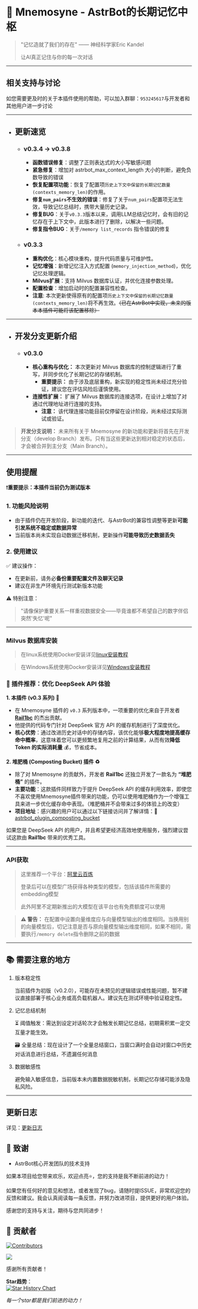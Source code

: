 # 🧠 Mnemosyne - AstrBot的长期记忆中枢

> "记忆造就了我们的存在" —— 神经科学家Eric Kandel
> 
> 让AI真正记住与你的每一次对话

---

## 相关支持与讨论

如您需要更及时的关于本插件使用的帮助，可以加入群聊：`953245617`与开发者和其他用户进一步讨论

---

- ## 更新速览
    - ### v0.3.4 -> v0.3.8
        - **函数错误修复**：调整了正则表达式的大小写敏感问题
        - **紧急修复**：增加对 astrbot_max_context_length 大小的判断，避免负数导致的错误
        - **恢复配置项功能**：恢复了配置项`历史上下文中保留的长期记忆数量 (contexts_memory_len)`的作用。
        - **修复`num_pairs`不生效的错误**：修复了关于`num_pairs`配置项无法生效，导致记忆总结时，携带大量历史记录。
        - **修复BUG**：关于`v0.3.3`版本以来，调用LLM总结记忆时，会有旧的记忆存在于上下文中，此版本进行了删除，以解决一些问题。
        - **修复指令BUG**：关于`/memory list_records` 指令错误的修复        
    - ### v0.3.3
        - **重构优化**：核心模块重构，提升代码质量与可维护性。
        - **记忆增强**：新增记忆注入方式配置 (`memory_injection_method`)，优化记忆处理逻辑。
        - **Milvus扩展**：支持 Milvus 数据库认证，并优化连接参数处理。
        - **配置检查**：增加启动时的配置兼容性检查。
        - **注意**: 本次更新使得原有的配置项`历史上下文中保留的长期记忆数量 (contexts_memory_len)`将不再生效。~~（已在AstrBot中实现，未来的版本本插件可能将该配置移除）~~


---

- ## 开发分支更新介绍
    - ### v0.3.0
        - **核心重构与优化：** 本次更新对 Milvus 数据库的控制逻辑进行了重写，并同步优化了长期记忆的存储机制。
            - **重要提示：** 由于涉及底层重构，新实现的稳定性尚未经过充分验证，建议您在评估风险后谨慎使用。
        - **连接性扩展：** 扩展了 Milvus 数据库的连接选项，在设计上增加了对通过代理地址进行连接的支持。
            - **注意：** 该代理连接功能目前仅停留在设计阶段，尚未经过实际测试或验证。

> **开发分支说明：** 未来所有关于 Mnemosyne 的新功能和更新将首先在开发分支（develop Branch）发布。只有当这些更新达到相对稳定的状态后，才会被合并到主分支（Main Branch）。

---

## 使用提醒

❗️**重要提示：本插件当前仍为测试版本**

### 1. 功能风险说明
- 由于插件仍在开发阶段，新功能的迭代、与AstrBot的兼容性调整等更新**可能引发系统不稳定或数据异常**
- 当前版本尚未实现自动数据迁移机制，更新操作**可能导致历史数据丢失**

### 2. 使用建议
✅ 建议操作：
- 在更新前，请务必**备份重要配置文件及聊天记录**
- 建议在非生产环境先行测试新版本功能

⚠️ 特别注意：
> "请像保护重要关系一样重视数据安全——毕竟谁都不希望自己的数字伴侣突然'失忆'呢"

---

### Milvus 数据库安装

> 在linux系统使用Docker安装详见[linux安装教程](https://milvus.io/docs/zh/install_standalone-docker.md)

> 在Windows系统使用Docker安装详见[Windows安装教程](https://milvus.io/docs/zh/install_standalone-windows.md)


### 🧩 插件推荐：优化 DeepSeek API 体验

**1. 本插件 (v0.3 系列) 🚀**

*   在 Mnemosyne 插件的 `v0.3` 系列版本中，一项重要的优化来自于开发者 **[Rail1bc](https://github.com/Rail1bc)** 的杰出贡献。
*   他提供的代码专门针对 DeepSeek 官方 API 的缓存机制进行了深度优化。
*   **核心优势**：通过改进历史对话中的存储内容，该优化能够**极大程度地提高缓存命中概率**，这意味着您可以更频繁地复用之前的计算结果，从而有效**降低 Token 的实际消耗量** 💰，节省成本。

**2. 堆肥桶 (Composting Bucket) 插件 ♻️**

*   除了对 Mnemosyne 的贡献外，开发者 **Rail1bc** 还独立开发了一款名为 **“堆肥桶”** 的插件。
*   **主要功能**：这款插件同样致力于提升 DeepSeek API 的缓存利用效率，即使您不喜欢使用Mnemosyne插件带来的功能，仍可以使用堆肥桶作为一个增强工具来进一步优化缓存命中表现。（堆肥桶并不会带来过多的体验上的改变）
*   **项目地址**：感兴趣的用户可以通过以下链接访问并了解详情：🔗 [astrbot_plugin_composting_bucket](https://github.com/Rail1bc/astrbot_plugin_composting_bucket)

如果您是 DeepSeek API 的用户，并且希望更经济高效地使用服务，强烈建议尝试这款由 **Rail1bc** 带来的优秀工具。

---
### API获取

> 这里推荐一个平台：[阿里云百炼](https://bailian.console.aliyun.com/)
>
> 登录后可以在模型广场获得各种类型的模型，包括该插件所需要的embedding模型
>
> 此外阿里不定期新推出的大模型在该平台也有免费额度可以使用


> **⚠️ 警告：** 在配置中设置向量维度应与向量模型输出的维度相同。当换用别的向量模型后，切记注意是否与原向量模型输出维度相同，如果不相同，需要执行`/memory delete`指令删除之前的数据

---

## 📚 需要注意的地方
1.  版本稳定性
    
    当前插件为初版（v0.2.0），可能存在未预见的逻辑错误或性能问题，暂不建议直接部署于核心业务或高负载机器人。建议先在测试环境中验证稳定性。

2.  记忆总结机制
    
    ⏳ 阈值触发：需达到设定对话轮次才会触发长期记忆总结，初期需积累一定交互量才能生效。
    
    🗃️ 全量总结：现在设计了一个全量总结窗口，当窗口满时会自动对窗口中历史对话消息进行总结，不遗漏任何消息

3.  数据敏感性

    避免输入敏感信息，当前版本未内置数据脱敏机制，长期记忆存储可能涉及隐私风险。

---

## 更新日志

详见：[更新日志](docs/update_log.md)

## 🙏 致谢
- AstrBot核心开发团队的技术支持

如果本项目给您带来欢乐，欢迎点亮⭐️，您的支持是我不断前进的动力！

如果您有任何好的意见和想法，或者发现了bug，请随时提ISSUE，非常欢迎您的反馈和建议。我会认真阅读每一条反馈，并努力改进项目，提供更好的用户体验。

感谢您的支持与关注，期待与您共同进步！

## 🌟 贡献者

[![Contributors](https://img.shields.io/github/contributors/lxfight/astrbot_plugin_mnemosyne)](https://github.com/lxfight/astrbot_plugin_mnemosyne/graphs/contributors)

<a href="https://github.com/lxfight/astrbot_plugin_mnemosyne/graphs/contributors">
  <img src="https://contrib.rocks/image?repo=lxfight/astrbot_plugin_mnemosyne" />
</a>


感谢所有贡献者！  

**Star趋势**：  
[![Star History Chart](https://api.star-history.com/svg?repos=lxfight/astrbot_plugin_mnemosyne)](https://github.com/lxfight/astrbot_plugin_mnemosyne)

_每一个star都是我们前进的动力！_

